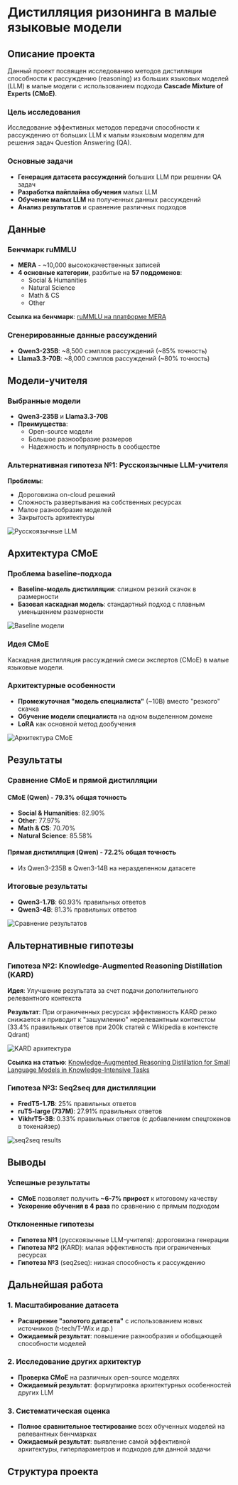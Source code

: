 # Дистилляция ризонинга в малые языковые модели

## Описание проекта

Данный проект посвящен исследованию методов дистилляции способности к рассуждению (reasoning) из больших языковых моделей (LLM) в малые модели с использованием подхода **Cascade Mixture of Experts (CMoE)**.

### Цель исследования
Исследование эффективных методов передачи способности к рассуждению от больших LLM к малым языковым моделям для решения задач Question Answering (QA).

### Основные задачи
- **Генерация датасета рассуждений** больших LLM при решении QA задач
- **Разработка пайплайна обучения** малых LLM
- **Обучение малых LLM** на полученных данных рассуждений
- **Анализ результатов** и сравнение различных подходов

## Данные

### Бенчмарк ruMMLU
- **MERА** - ~10,000 высококачественных записей
- **4 основные категории**, разбитые на **57 поддоменов**:
  - Social & Humanities
  - Natural Science  
  - Math & CS
  - Other

**Ссылка на бенчмарк**: [ruMMLU на платформе MERA](https://mera.a-ai.ru/en/text/tasks/9)

### Сгенерированные данные рассуждений
- **Qwen3-235B**: ~8,500 сэмплов рассуждений (~85% точность)
- **Llama3.3-70B**: ~8,000 сэмплов рассуждений (~80% точность)

## Модели-учителя

### Выбранные модели
- **Qwen3-235B** и **Llama3.3-70B**
- **Преимущества**:
  - Open-source модели
  - Большое разнообразие размеров
  - Надежность и популярность в сообществе

### Альтернативная гипотеза №1: Русскоязычные LLM-учителя
**Проблемы**:
- Дороговизна on-cloud решений
- Сложность развертывания на собственных ресурсах
- Малое разнообразие моделей
- Закрытость архитектуры

![Русскоязычные LLM](images/ru_llm.png)

## Архитектура CMoE

### Проблема baseline-подхода
- **Baseline-модель дистилляции**: слишком резкий скачок в размерности
- **Базовая каскадная модель**: стандартный подход с плавным уменьшением размерности

![Baseline модели](images/baseline.png)

### Идея CMoE
Каскадная дистилляция рассуждений смеси экспертов (CMoE) в малые языковые модели.

### Архитектурные особенности
- **Промежуточная "модель специалиста"** (~10B) вместо "резкого" скачка
- **Обучение модели специалиста** на одном выделенном домене
- **LoRA** как основной метод дообучения

![Архитектура CMoE](images/cmoe_architecture.png)

## Результаты

### Сравнение CMoE и прямой дистилляции

#### CMoE (Qwen) - 79.3% общая точность
- **Social & Humanities**: 82.90%
- **Other**: 77.97%
- **Math & CS**: 70.70%
- **Natural Science**: 85.58%

#### Прямая дистилляция (Qwen) - 72.2% общая точность
- Из Qwen3-235B в Qwen3-14B на неразделенном датасете

### Итоговые результаты
- **Qwen3-1.7B**: 60.93% правильных ответов
- **Qwen3-4B**: 81.3% правильных ответов

![Сравнение результатов](images/results_comparison.png)

## Альтернативные гипотезы

### Гипотеза №2: Knowledge-Augmented Reasoning Distillation (KARD)
**Идея**: Улучшение результата за счет подачи дополнительного релевантного контекста

**Результат**: При ограниченных ресурсах эффективность KARD резко снижается и приводит к "зашумлению" нерелевантным контекстом (33.4% правильных ответов при 200k статей с Wikipedia в контексте Qdrant)

![KARD архитектура](images/kard_arch.png)

**Ссылка на статью**: [Knowledge-Augmented Reasoning Distillation for Small Language Models in Knowledge-Intensive Tasks](https://arxiv.org/abs/2305.18395)

### Гипотеза №3: Seq2seq для дистилляции
- **FredT5-1.7B**: 25% правильных ответов
- **ruT5-large (737M)**: 27.91% правильных ответов
- **VikhrT5-3B**: 0.33% правильных ответов (с добавлением спецтокенов в токенайзер)

![seq2seq results](images/seq2seq_res.png)


## Выводы

### Успешные результаты
- **CMoE** позволяет получить **~6-7% прирост** к итоговому качеству
- **Ускорение обучения в 4 раза** по сравнению с прямым подходом

### Отклоненные гипотезы
- **Гипотеза №1** (русскоязычные LLM-учителя): дороговизна генерации
- **Гипотеза №2** (KARD): малая эффективность при ограниченных ресурсах
- **Гипотеза №3** (seq2seq): низкая способность к рассуждению

## Дальнейшая работа

### 1. Масштабирование датасета
- **Расширение "золотого датасета"** с использованием новых источников (t-tech/T-Wix и др.)
- **Ожидаемый результат**: повышение разнообразия и обобщающей способности моделей

### 2. Исследование других архитектур
- **Проверка CMoE** на различных open-source моделях
- **Ожидаемый результат**: формулировка архитектурных особенностей других LLM

### 3. Систематическая оценка
- **Полное сравнительное тестирование** всех обученных моделей на релевантных бенчмарках
- **Ожидаемый результат**: выявление самой эффективной архитектуры, гиперпараметров и подходов для данной задачи

## Структура проекта

```

```
